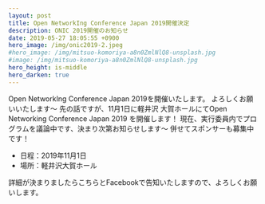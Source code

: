 ```yaml
---
layout: post
title: Open NetworkIng Conference Japan 2019開催決定
description: ONIC 2019開催のお知らせ
date: 2019-05-27 18:05:55 +0900
hero_image: /img/onic2019-2.jpeg
#hero_image: /img/mitsuo-komoriya-a8n0ZmlNlQ8-unsplash.jpg
#image: /img/mitsuo-komoriya-a8n0ZmlNlQ8-unsplash.jpg
hero_height: is-middle
hero_darken: true
---
```

Open NetworkIng Conference Japan 2019を開催いたします。
よろしくお願いいたします〜
先の話ですが、11月1日に軽井沢 大賀ホールにてOpen Networking Conference Japan 2019 を開催します！
現在、実行委員内でプログラムを議論中です、決まり次第お知らせします〜
併せてスポンサーも募集中です！

* 日程：2019年11月1日
* 場所：軽井沢大賀ホール

詳細が決まりましたらこちらとFacebookで告知いたしますので、よろしくお願いします。

